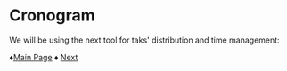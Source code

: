 # **Cronogram** 
We will be using the next tool for taks' distribution and time management:

 ♦[Main Page](https://github.com/Edwin-Lines/Project-Cosmos "Main Page") 
 ♦ [Next](link "Requeriments")
